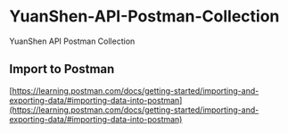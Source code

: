 # YuanShen-API-Postman-Collection
YuanShen API Postman Collection

## Import to Postman
[https://learning.postman.com/docs/getting-started/importing-and-exporting-data/#importing-data-into-postman](https://learning.postman.com/docs/getting-started/importing-and-exporting-data/#importing-data-into-postman)
